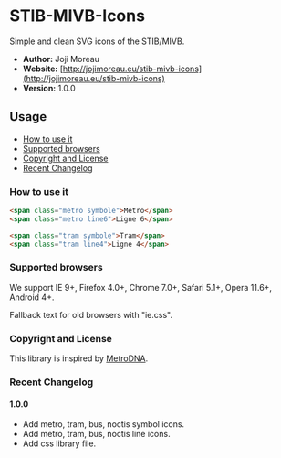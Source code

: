 # STIB-MIVB-Icons
Simple and clean SVG icons of the STIB/MIVB.

- **Author:** Joji Moreau
- **Website:** [http://jojimoreau.eu/stib-mivb-icons](http://jojimoreau.eu/stib-mivb-icons)
- **Version:** 1.0.0

## Usage

* [How to use it](#how-to-use-it)
* [Supported browsers](#supported-browsers)
* [Copyright and License](#copyright-and-license)
* [Recent Changelog](#recent-changelog)

### How to use it
```html
<span class="metro symbole">Metro</span>
<span class="metro line6">Ligne 6</span>

<span class="tram symbole">Tram</span>
<span class="tram line4">Ligne 4</span>
```

### Supported browsers
We support IE 9+, Firefox 4.0+, Chrome 7.0+, Safari 5.1+, Opera 11.6+, Android 4+.

Fallback text for old browsers with "ie.css".

### Copyright and License
This library is inspired by [MetroDNA](https://github.com/clementoriol/MetroDNA).

### Recent Changelog

#### 1.0.0
- Add metro, tram, bus, noctis symbol icons.
- Add metro, tram, bus, noctis line icons.
- Add css library file.

